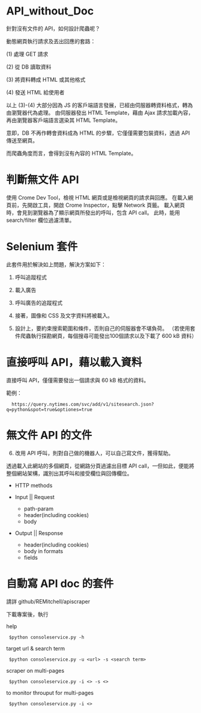 # API_without_Doc
針對沒有文件的 API，如何設計爬蟲呢？

動態網頁執行請求及丟出回應的套路：

(1) 處理 GET 請求

(2) 從 DB 讀取資料

(3) 將資料轉成 HTML 或其他格式

(4) 發送 HTML 給使用者

以上 (3)-(4) 大部分因為 JS 的客戶端語言發展，已經由伺服器轉資料格式，轉為由瀏覽器代為處理。
由伺服器發出 HTML Template，藉由 Ajax 請求加載內容，再由瀏覽器客戶端語言選染其 HTML Template。

意即，DB 不再作轉會資料成為 HTML 的步驟，它僅僅需要包裝資料，透過 API 傳送至網頁。

而爬蟲角度而言，會得到沒有內容的 HTML Template。

# 判斷無文件 API

使用 Crome Dev Tool，檢視 HTML 網頁或是檢視網頁的請求與回應。
在載入網頁前，先開啟工具，開啟 Crome Inspector，點擊 Network 頁籤。
載入網頁時，會見到瀏覽器為了顯示網頁所發出的呼叫，包含 API call。
此時，能用 search/filter 欄位過濾清單。

# Selenium 套件

此套件用於解決如上問題，解決方案如下：

1. 呼叫追蹤程式

2. 載入廣告

3. 呼叫廣告的追蹤程式

4. 接著，圖像和 CSS 及文字資料將被載入。

5. 設計上，要約束搜索範圍和條件，否則自己的伺服器會不堪負荷。
（若使用套件爬蟲執行探勘網頁，每個搜尋可能發出100個請求以及下載了 600 kB 資料）

# 直接呼叫 API，藉以載入資料

直接呼叫 API，僅僅需要發出一個請求與 60 kB 格式的資料。

範例：

      https://query.nytimes.com/svc/add/v1/sitesearch.json?q=python&spot=true&optiones=true
      
# 無文件 API 的文件

6. 改用 API 呼叫，則對自己做的機器人，可以自己寫文件，獲得幫助。

透過載入此網站的多個網頁，從網路分頁過濾出目標 API call，一但如此，便能將整個網站架構，識別出其呼叫和接受欄位與回傳欄位。

* HTTP methods

* Input || Request
  
  - path-param
  - header(including cookies)
  - body

* Output || Response
  
  - header(including cookies)
  - body in formats
  - fields
  
 # 自動寫 API doc 的套件
 
 請詳 github/REMitchell/apiscraper
 
 下載專案後，執行
 
 help
 
     $python consoleservice.py -h

target url & search term

     $python consoleservice.py -u <url> -s <search term>
     
scraper on multi-pages 

     $python consoleservice.py -i <> -s <>
     
to monitor throuput for multi-pages

     $python consoleservice.py -i <>
     
 





